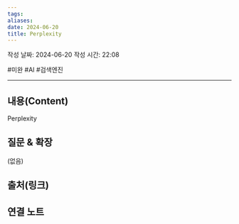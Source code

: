 ```yaml
---
tags: 
aliases: 
date: 2024-06-20
title: Perplexity
---
```

작성 날짜: 2024-06-20
작성 시간: 22:08

#미완 #AI #검색엔진 

----
## 내용(Content)

Perplexity

## 질문 & 확장

(없음)

## 출처(링크)


## 연결 노트










